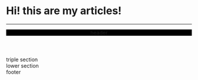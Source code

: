 <style>

header {background: black;
       
       
       
       }
  

  
</style>


<h1>Hi! this are my articles!</h1>

<hr>

<header>header</header>
<section>triple section</section>
<section>lower section</section>
<footer>footer</footer>


















































































































































































































































